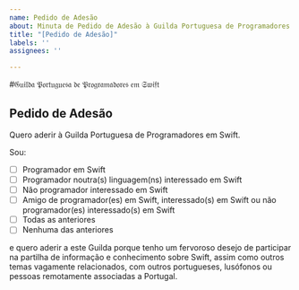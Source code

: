 ```yaml
---
name: Pedido de Adesão
about: Minuta de Pedido de Adesão à Guilda Portuguesa de Programadores em Swift
title: "[Pedido de Adesão]"
labels: ''
assignees: ''

---
```


#𝔊𝔲𝔦𝔩𝔡𝔞 𝔓𝔬𝔯𝔱𝔲𝔤𝔲𝔢𝔰𝔞 𝔡𝔢 𝔓𝔯𝔬𝔤𝔯𝔞𝔪𝔞𝔡𝔬𝔯𝔢𝔰 𝔢𝔪 𝔖𝔴𝔦𝔣𝔱
## Pedido de Adesão

Quero aderir à Guilda Portuguesa de Programadores em Swift.

Sou:
 * [ ] Programador em Swift
 * [ ] Programador noutra(s) linguagem(ns) interessado em Swift
 * [ ] Não programador interessado em Swift
 * [ ] Amigo de programador(es) em Swift, interessado(s) em Swift ou não programador(es) interessado(s) em Swift
 * [ ] Todas as anteriores
 * [ ] Nenhuma das anteriores

e quero aderir a este Guilda porque tenho um fervoroso desejo de participar na partilha de informação e conhecimento sobre Swift, assim como outros temas vagamente relacionados, com outros portugueses, lusófonos ou pessoas remotamente associadas a Portugal.
